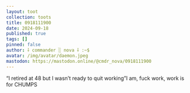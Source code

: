 ```yaml
---
layout: toot
collection: toots
title: 0918111900
date: 2024-09-18
published: true
tags: []
pinned: false
author: ⸸ commander ░ nova ⸸ :~$
avatar: /img/avatar/daemon.jpeg
mastodon: https://mastodon.online/@cmdr_nova/0918111900
---
```


“I retired at 48 but I wasn’t ready to quit working”I am, fuck work, work is for CHUMPS

